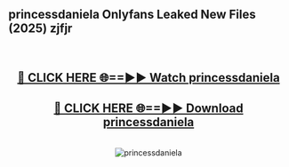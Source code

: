 <h2>princessdaniela Onlyfans Leaked New Files (2025) zjfjr</h2>
<br>
<div align="center">
<h2><a href="https://mediafiles.top/princessdaniela&ref=git" rel="nofollow">🔴 CLICK HERE 🌐==►► Watch princessdaniela</a></h2>
<h2><a href="https://mediafiles.top/princessdaniela&ref=git" rel="nofollow">🔴 CLICK HERE 🌐==►► Download princessdaniela</a></h2>
<br>
<a href="https://mediafiles.top/princessdaniela&ref=git" rel="nofollow" data-target="animated-image.originalLink"><img src="https://i.ibb.co.com/xMMVF88/686577567.gif" alt="princessdaniela" style="max-width: 100%; display: inline-block;" data-target="animated-image.originalImage"></a>
</div>
<br>
<br>